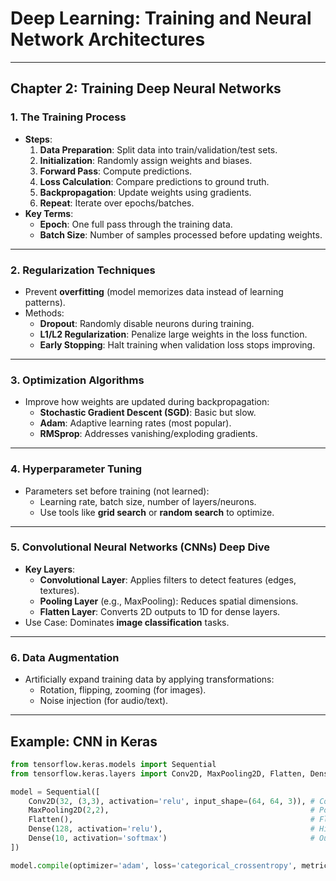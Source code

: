 # Deep Learning: Training and Neural Network Architectures

---

## Chapter 2: Training Deep Neural Networks

### 1. The Training Process
- **Steps**:
  1. **Data Preparation**: Split data into train/validation/test sets.
  2. **Initialization**: Randomly assign weights and biases.
  3. **Forward Pass**: Compute predictions.
  4. **Loss Calculation**: Compare predictions to ground truth.
  5. **Backpropagation**: Update weights using gradients.
  6. **Repeat**: Iterate over epochs/batches.
- **Key Terms**:
  - **Epoch**: One full pass through the training data.
  - **Batch Size**: Number of samples processed before updating weights.

---

### 2. Regularization Techniques
- Prevent **overfitting** (model memorizes data instead of learning patterns).
- Methods:
  - **Dropout**: Randomly disable neurons during training.
  - **L1/L2 Regularization**: Penalize large weights in the loss function.
  - **Early Stopping**: Halt training when validation loss stops improving.

---

### 3. Optimization Algorithms
- Improve how weights are updated during backpropagation:
  - **Stochastic Gradient Descent (SGD)**: Basic but slow.
  - **Adam**: Adaptive learning rates (most popular).
  - **RMSprop**: Addresses vanishing/exploding gradients.

---

### 4. Hyperparameter Tuning
- Parameters set before training (not learned):
  - Learning rate, batch size, number of layers/neurons.
  - Use tools like **grid search** or **random search** to optimize.

---

### 5. Convolutional Neural Networks (CNNs) Deep Dive
- **Key Layers**:
  - **Convolutional Layer**: Applies filters to detect features (edges, textures).
  - **Pooling Layer** (e.g., MaxPooling): Reduces spatial dimensions.
  - **Flatten Layer**: Converts 2D outputs to 1D for dense layers.
- Use Case: Dominates **image classification** tasks.

---

### 6. Data Augmentation
- Artificially expand training data by applying transformations:
  - Rotation, flipping, zooming (for images).
  - Noise injection (for audio/text).

---

## Example: CNN in Keras
```python
from tensorflow.keras.models import Sequential
from tensorflow.keras.layers import Conv2D, MaxPooling2D, Flatten, Dense

model = Sequential([
    Conv2D(32, (3,3), activation='relu', input_shape=(64, 64, 3)), # Convolution
    MaxPooling2D(2,2),                                             # Pooling
    Flatten(),                                                     # Flatten
    Dense(128, activation='relu'),                                 # Hidden layer
    Dense(10, activation='softmax')                                # Output
])

model.compile(optimizer='adam', loss='categorical_crossentropy', metrics=['accuracy'])